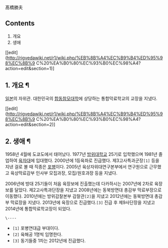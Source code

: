 髙橋勝夫

## Contents

    

1. 개요 
2. 생애 

[[edit](http://rigvedawiki.net/r1/wiki.php/%EB%8B%A4%EC%B9%B4%ED%95%98%EC%8B%9
C%20%EA%B0%80%EC%93%B0%EC%98%A4?action=edit&section=1)]

## 1. 개요 ¶

[일본](%EC%9D%BC%EB%B3%B8.md)의 자위관. 대한민국의
[합동참모대학](%ED%95%A9%EB%8F%99%EC%B0%B8%EB%AA%A8%EB%8C%80%ED%95%99.md)에 상당하는
통합막료학교의 교장을 지냈다.

  

[[edit](http://rigvedawiki.net/r1/wiki.php/%EB%8B%A4%EC%B9%B4%ED%95%98%EC%8B%9
C%20%EA%B0%80%EC%93%B0%EC%98%A4?action=edit&section=2)]

## 2. 생애 ¶

1958년 4월에 도쿄도에서 태어났다. 1977년
[방위대학교](%EB%B0%A9%EC%9C%84%EB%8C%80%ED%95%99%EA%B5%90.md) 25기로 입학했으며 1981년
졸업하여 [육자대](%EC%9C%A1%EC%9E%90%EB%8C%80.md)에 입대했다. 2000년에 1등육좌로 진급했다.
제3고사특과군장`[1]` 등을 지낸 걸로 볼 때 직종은 [포병](%ED%8F%AC%EB%B3%91.md)이다. 2005년
육상자위대연구본부에서 연구원으로 근무했고 육상막료감부 인사부 모집과장, 모집/원호과장 등을 지냈다.

  

2006년에 방대 25기들이 처음 육장보에 진출했는데 다카하시는 2007년에 2차로 육장보를 달았다. 제2고사특과단장을 지냈고 2008년에는
동북방면대 총감부 막료부장으로 이동했다. 2010년에는 방위감찰본부 감찰관`[2]`을 지냈고 2012년에는 동북방면대 총감부 막료장을
지냈다. 2013년에 육장으로 진급했다.`[3]` 진급 후 제9사단장을 지냈고 2014년에 통합막료학교장이 되었다.

`\----`

  * `[1]` 포병연대급 부대이다.
  * `[2]` 육해공 1명씩 임명한다.
  * `[3]` 동기들중 1차는 2012년에 진급했다.

